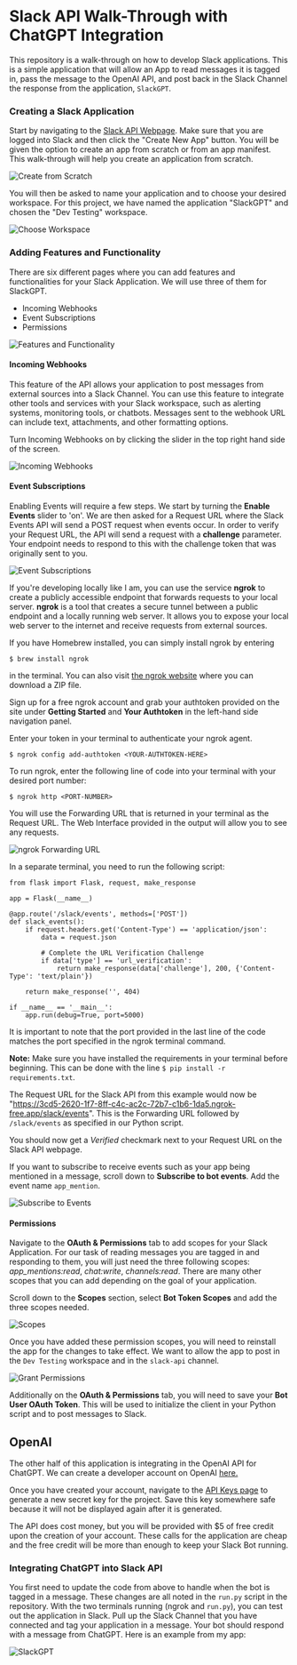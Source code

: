 # Slack API Walk-Through with ChatGPT Integration

This repository is a walk-through on how to develop Slack applications. This is a simple application that will allow an App to read messages it is tagged in, pass the message to the OpenAI API, and post back in the Slack Channel the response from the application, `SlackGPT`.


### Creating a Slack Application

Start by navigating to the [Slack API Webpage](https://api.slack.com/apps?new_app=1). Make sure that you are logged into Slack and then click the "Create New App" button. You will be given the option to create an app from scratch or from an app manifest. This walk-through will help you create an application from scratch.

![Create from Scratch](/images/create_app.jpg)

You will then be asked to name your application and to choose your desired workspace. For this project, we have named the application "SlackGPT" and chosen the "Dev Testing" workspace. 

![Choose Workspace](/images/create_app2.jpg)

### Adding Features and Functionality

There are six different pages where you can add features and functionalities for your Slack Application. We will use three of them for SlackGPT. 

- Incoming Webhooks
- Event Subscriptions
- Permissions

![Features and Functionality](/images/features_functionality.jpg)


#### Incoming Webhooks

This feature of the API allows your application to post messages from external sources into a Slack Channel. You can use this feature to integrate other tools and services with your Slack workspace, such as alerting systems, monitoring tools, or chatbots. Messages sent to the webhook URL can include text, attachments, and other formatting options. 

Turn Incoming Webhooks on by clicking the slider in the top right hand side of the screen.

![Incoming Webhooks](/images/webhooks.jpg)

#### Event Subscriptions

Enabling Events will require a few steps. We start by turning the **Enable Events** slider to 'on'. We are then asked for a Request URL where the Slack Events API will send a POST request when events occur. In order to verify your Request URL, the API will send a request with a **challenge** parameter. Your endpoint needs to respond to this with the challenge token that was originally sent to you. 

![Event Subscriptions](/images/events.jpg)

If you're developing locally like I am, you can use the service **ngrok** to create a publicly accessible endpoint that forwards requests to your local server. **ngrok** is a tool that creates a secure tunnel between a public endpoint and a locally running web server. It allows you to expose your local web server to the internet and receive requests from external sources.

If you have Homebrew installed, you can simply install ngrok by entering 

`$ brew install ngrok`

in the terminal. You can also visit [the ngrok website](https://ngrok.com/download) where you can download a ZIP file. 

Sign up for a free ngrok account and grab your authtoken provided on the site under **Getting Started** and **Your Authtoken** in the left-hand side navigation panel. 

Enter your token in your terminal to authenticate your ngrok agent.

`$ ngrok config add-authtoken <YOUR-AUTHTOKEN-HERE>`

To run ngrok, enter the following line of code into your terminal with your desired port number:

`$ ngrok http <PORT-NUMBER>`

You will use the Forwarding URL that is returned in your terminal as the Request URL. The Web Interface provided in the output will allow you to see any requests. 

![ngrok Forwarding URL](/images/ngrok.jpg)

In a separate terminal, you need to run the following script:

```
from flask import Flask, request, make_response

app = Flask(__name__)

@app.route('/slack/events', methods=['POST'])
def slack_events():
    if request.headers.get('Content-Type') == 'application/json':
        data = request.json
        
        # Complete the URL Verification Challenge
        if data['type'] == 'url_verification':
            return make_response(data['challenge'], 200, {'Content-Type': 'text/plain'})

    return make_response('', 404)

if __name__ == '__main__':
    app.run(debug=True, port=5000)
```

It is important to note that the port provided in the last line of the code matches the port specified in the ngrok terminal command. 

**Note:** Make sure you have installed the requirements in your terminal before beginning. This can be done with the line `$ pip install -r requirements.txt`.

The Request URL for the Slack API from this example would now be "https://3cd5-2620-1f7-8ff-c4c-ac2c-72b7-c1b6-1da5.ngrok-free.app/slack/events". This is the Forwarding URL followed by `/slack/events` as specified in our Python script. 

You should now get a *Verified* checkmark next to your Request URL on the Slack API webpage. 

If you want to subscribe to receive events such as your app being mentioned in a message, scroll down to **Subscribe to bot events**. Add the event name `app_mention`.

![Subscribe to Events](/images/subscribe_to_events.jpg)

#### Permissions

Navigate to the **OAuth & Permissions** tab to add scopes for your Slack Application. For our task of reading messages you are tagged in and responding to them, you will just need the three following scopes: *app_mentions:read*, *chat:write*, *channels:read*. There are many other scopes that you can add depending on the goal of your application. 

Scroll down to the **Scopes** section, select **Bot Token Scopes** and add the three scopes needed. 

![Scopes](/images/scopes.jpg)

Once you have added these permission scopes, you will need to reinstall the app for the changes to take effect. We want to allow the app to post in the `Dev Testing` workspace and in the `slack-api` channel.  

![Grant Permissions](/images/reinstall_app.jpg)

Additionally on the **OAuth & Permissions** tab, you will need to save your **Bot User OAuth Token**. This will be used to initialize the client in your Python script and to post messages to Slack. 

## OpenAI

The other half of this application is integrating in the OpenAI API for ChatGPT. We can create a developer account on OpenAI [here.](https://platform.openai.com/)

Once you have created your account, navigate to the [API Keys page](https://platform.openai.com/account/api-keys) to generate a new secret key for the project. Save this key somewhere safe because it will not be displayed again after it is generated. 

The API does cost money, but you will be provided with $5 of free credit upon the creation of your account. These calls for the application are cheap and the free credit will be more than enough to keep your Slack Bot running. 

### Integrating ChatGPT into Slack API

You first need to update the code from above to handle when the bot is tagged in a message. These changes are all noted in the `run.py` script in the repository. With the two terminals running (ngrok and `run.py`), you can test out the application in Slack. Pull up the Slack Channel that you have connected and tag your application in a message. Your bot should respond with a message from ChatGPT. Here is an example from my app:

![SlackGPT](/images/SlackGPT.jpg)

